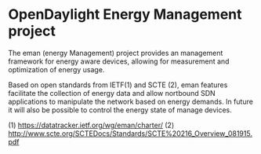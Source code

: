 # OpenDaylight Energy Management project

The eman (energy Management) project provides an management framework for 
energy aware devices, allowing for measurement and optimization of energy usage.

Based  on open standards from IETF(1) and SCTE (2), eman features 
facilitate the collection of energy data and allow nortbound SDN applications 
to manipulate the network based on energy demands. In future it will also be possible
to control the energy state of manage devices.

(1) https://datatracker.ietf.org/wg/eman/charter/
(2) http://www.scte.org/SCTEDocs/Standards/SCTE%20216_Overview_081915.pdf


